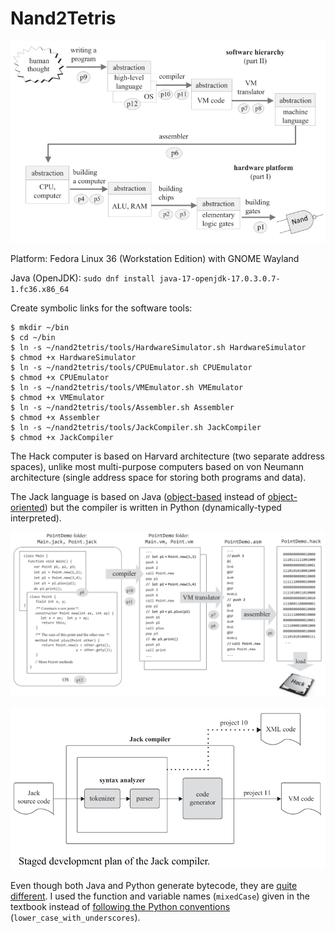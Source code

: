 # Nand2Tetris

![nand2tetris](nand2tetris.png)

Platform: Fedora Linux 36 (Workstation Edition) with GNOME Wayland

Java (OpenJDK): `sudo dnf install java-17-openjdk-17.0.3.0.7-1.fc36.x86_64`

Create symbolic links for the software tools:
````
$ mkdir ~/bin
$ cd ~/bin
$ ln -s ~/nand2tetris/tools/HardwareSimulator.sh HardwareSimulator
$ chmod +x HardwareSimulator
$ ln -s ~/nand2tetris/tools/CPUEmulator.sh CPUEmulator
$ chmod +x CPUEmulator
$ ln -s ~/nand2tetris/tools/VMEmulator.sh VMEmulator
$ chmod +x VMEmulator
$ ln -s ~/nand2tetris/tools/Assembler.sh Assembler
$ chmod +x Assembler
$ ln -s ~/nand2tetris/tools/JackCompiler.sh JackCompiler
$ chmod +x JackCompiler
````

The Hack computer is based on Harvard architecture (two separate address spaces), unlike most multi-purpose computers based on von Neumann architecture (single address space for storing both programs and data).

The Jack language is based on Java ([object-based](https://en.wikipedia.org/wiki/Object-based_language) instead of [object-oriented](https://en.wikipedia.org/wiki/Object-oriented_programming)) but the compiler is written in Python (dynamically-typed interpreted).

![compile](compiler.png)

![compiler](compiler2.png)


Even though both Java and Python generate bytecode, they are [quite different](https://stackoverflow.com/a/1732383/6687333). I used the function and variable names (`mixedCase`) given in the textbook instead of [following the Python conventions](https://peps.python.org/pep-0008/#function-and-variable-names) (`lower_case_with_underscores`).
